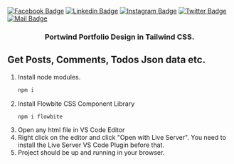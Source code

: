 [![Facebook Badge](https://img.shields.io/badge/Facebook-1877F2?style=for-the-badge&logo=facebook&logoColor=white)](https://facebook.com/abnaeembsc) [![Linkedin Badge](https://img.shields.io/badge/LinkedIn-0077B5?style=for-the-badge&logo=linkedin&logoColor=white)](https://www.linkedin.com/in/developernaeem/) [![Instagram Badge](https://img.shields.io/badge/Instagram-E4405F?style=for-the-badge&logo=instagram&logoColor=white)](https://instagram.com/nwebpro) [![Twitter Badge](https://img.shields.io/badge/Twitter-1DA1F2?style=for-the-badge&logo=twitter&logoColor=white)](https://twitter.com/developernaeem) [![Mail Badge](https://img.shields.io/badge/Gmail-D14836?style=for-the-badge&logo=gmail&logoColor=white)](mailto:abnaeem.bsc@gmail.com)

<p align="center">
  <h3 align="center">Portwind Portfolio Design in Tailwind CSS.</h3>
</p>



## Get Posts, Comments, Todos Json data etc.


1. Install node modules.
    ```sh
    npm i
    ```
2. Install Flowbite CSS Component Library
    ```sh
    npm i flowbite
    ```
3. Open any html file in VS Code Editor
4. Right click on the editor and click "Open with Live Server". You need to install the Live Server VS Code Plugin before that.
5. Project should be up and running in your browser.